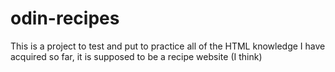 # odin-recipes
This is a project to test and put to practice all of the HTML knowledge I have acquired so far, it is supposed to be a recipe website (I think)